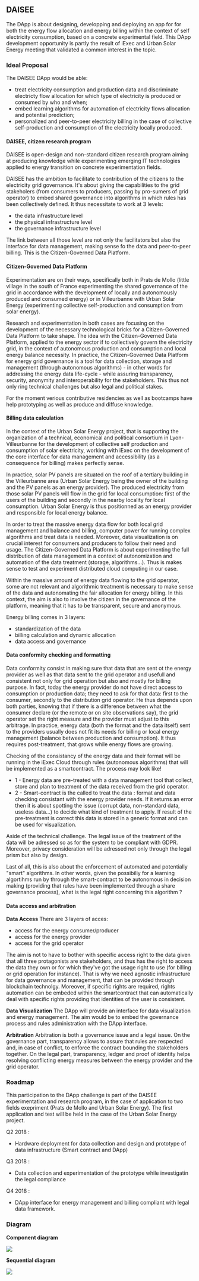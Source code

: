 ## DAISEE
The DApp is about designing, developping and deploying an app for for both the energy flow allocation and energy billing within the context of self electricity consumption, based on a concrete experimental field.
This DApp development opportunity is partly the result of iExec and Urban Solar Energy meeting that validated a common interest in the topic.

### Ideal Proposal
The DAISEE DApp would be able:
* treat electricity consumption and production data and discriminate electricty flow allocation for which type of electricity is produced or consumed by who and when;
* embed learning algorithms for automation of electricity flows allocation and potential prediction;
* personalized and peer-to-peer electricity billing in the case of collective self-production and consumption of the electricity locally produced.

#### DAISEE, citizen research program
DAISEE is open-design and non-standard citizen research program aiming at producing knowledge while experimenting emerging IT technologies applied to energy transition on concrete experimentation fields.

DAISEE has the ambition to facilitate to contribution of the citizens to the electricity grid governance. It's about giving the capabilities to the grid stakeholers (from consumers to producers, passing by pro-sumers of grid operator) to embed shared governance into algorithms in which rules has been collectively defined. It thus necessitate to work at 3 levels:
* the data infrastructure level
* the physical infrastructure level
* the governance infrastructure level

The link between all those level are not only the facilitators but also the interface for data management, making sense fo the data and peer-to-peer billing. This is the Citizen-Governed Data Platform.

#### Citizen-Governed Data Platform
Experimentation are on their ways, specifically both in Prats de Mollo (little village in the south of France experimenting the shared governance of the grid in accordance with the development of locally and autonomously produced and consumed energy) or in Villeurbanne with Urban Solar Energy (experimenting collective self-production and consumption from solar energy).

Research and experimentation in both cases are focusing on the development of the necessary technological bricks for a Citizen-Governed Data Platform to take shape. The idea with the Citizen-Governed Data Platform, applied to the energy sector if to collectively govern the electricity grid, in the context of autonomous production and consumption and local energy balance necessity.
In practice, the Citizen-Governed Data Platform for energy grid governance is a tool for data collection, storage and management (through autonomous algorithms) - in other words for addressing the energy data life-cycle - while assuring transparency, security, anonymity and interoperability for the stakeholders. This thus not only ring technical challenges but also legal and political stakes.

For the moment verious contributive residencies as well as bootcamps have help prototyping as well as produce and diffuse knowledge.

#### Billing data calculation
In the context of the Urban Solar Energy project, that is supporting the organization of a technical, economical and political consortium in Lyon-Villeurbanne for the development of collective self production and consumption of solar electricity, working with iExec on the development of the core interface for data management and accessibility (as a consequence for billing) makes perfectly sense.

In practice, solar PV panels are situated on the roof of a tertiary building in the Villeurbanne area (Urban Solar Energy being the owner of the building and the PV panels as an energy provider). The produced electricity from those solar PV panels will flow in the grid for local consumption: first of the users of the building and secondly in the nearby locality for local consumption. Urban Solar Energy is thus positionned as an energy provider and responsible for local energy balance.

In order to treat the massive energy data flow for both local grid management and balance and billing, computer power for running complex algorithms and treat data is needed. Moreover, data visualization is on crucial interest for consumers and producers to follow their need and usage. The Citizen-Governed Data Platform is about experimenting the full distribution of data management in a context of autonomization and automation of the data treatment (storage, algorithms...). Thus is makes sense to test and experiment distributed cloud computing in our case.

Within the massive amount of energy data flowing to the grid operator, some are not relevant and algorithmic treatment is necessary to make sense of the data and autonomating the fair allocation for energy billing. In this context, the aim is also to involve the citizen in the governance of the platform, meaning that it has to be transparent, secure and anonymous.

Energy billing comes in 3 layers:
* standardization of the data
* billing calculation and dynamic allocation
* data access and governance

#### Data conformity checking and formatting
Data conformity consist in making sure that data that are sent ot the energy provider as well as that data sent to the grid operator and usefull and consistent not only for grid operation but also and mostly for billing purpose.
In fact, today the energy provider do not have direct access to consumption or production data; they need to ask for that data: first to the consumer, secondly to the distribution grid operator. He thus depends upon both parties, knowing that if there is a difference between what the consumer declare (or the remote or on site observations say), the grid operator set the right measure and the provider must adjust to this arbitrage.
In practice, energy data (both the format and the data itself) sent to the providers usually does not fit its needs for billing or local energy management (balance between production and consumption). It thus requires post-treatment, that grows while energy flows are growing.

Checking of the consistancy of the energy data and their format will be running in the iExec Cloud through rules (autonomous algorithms) that will be implemented as a smartcontract.
The process may look like!
* 1 - Energy data are pre-treated with a data management tool that collect, store and plan to treatment of the data received from the grid operator.
* 2 - Smart-contract is the called to treat the data : format and data checking consistant with the energy provider needs. If it returns an error then it is about spotting the issue (corrupt data, non-standard data, useless data...) to decide what kind of treatment to apply. If result of the pre-treatment is correct this data is stored in a generic format and can be used for visualization.

Aside of the technical challenge. The legal issue of the treatment of the data will be adressed so as for the system to be compliant with GDPR. Moreover, privacy consideration will be adressed not only through the legal prism but also by design.

Last of all, this is also about the enforcement of automated and potentially "smart" algorithms. In other words, given the possibiliy for a learning algortihms run by through the smart-contract to be autonomous in decision making (providing that rules have been implemented through a share governance process), what is the legal right concerning this algorithm ?

#### Data access and arbitration
**Data Access**
There are 3 layers of acces:
* access for the energy consumer/producer
* access for the energy provider
* access for the grid operator

The aim is not to have to bother with specific access right to the data given that all three protagonists are stakeholders, and thus has the right to access the data they own or for which they've got the usage right to use (for billing or grid operation for instance). That is why we need agnostic infrastructure for data governance and management, that can be provided through blockchain technolgy.
Moreover, if specific rights are required, rights automation can be embeded within the smartcontract that can automatically deal with specific rights providing that identities of the user is consistent.

**Data Visualization**
The DApp will provide an interface for data visualization and energy management.
The aim would be to embed the governance process and rules administration with the DApp interface.

**Arbitration**
Arbitration is both a governance issue and a legal issue.
On the governance part, transparency allows to assure that rules are respected and, in case of conflict, to enforce the contract bounding the stakeholders together.
On the legal part, transparency, ledger and proof of identity helps resolving conflicting energy measures between the energy provider and the grid operator.

### Roadmap
This participation to the DApp challenge is part of the DAISEE experimentation and research program, in the case of application to two fields exepriment (Prats de Mollo and Urban Solar Energy).
The first application and test will be held in the case of the Urban Solar Energy project.

Q2 2018 :
* Hardware deployment for data collection and design and prototype of data infrastructure (Smart contract and DApp)

Q3 2018 :
* Data collection and experimentation of the prototype while investigatin the legal compliance

Q4 2018 :
* DApp interface for energy management and billing compliant with legal data framework.

### Diagram
**Component diagram**

![](https://github.com/DAISEE/iexec-dapp-samples/blob/init/diagrams/component_diagram.png?raw=true)

**Sequential diagram**

![](https://github.com/DAISEE/iexec-dapp-samples/blob/init/diagrams/sequential_diagram.png?raw=true)
